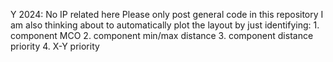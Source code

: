 Y 2024:
No IP related here
Please only post general code in this repository
I am also thinking about to automatically plot the layout by just identifying: 1. component MCO  2. component min/max distance  3. component distance priority  4. X-Y priority
